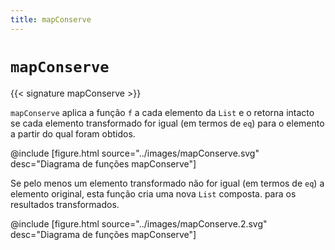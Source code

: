 ```yaml
---
title: mapConserve
---
```


# `mapConserve`

{{< signature mapConserve >}}

`mapConserve` aplica a função `f` a cada elemento da `List` e o
retorna intacto se cada elemento transformado for igual
(em termos de `eq`) para o elemento a partir do qual foram obtidos.

@include [figure.html source="../images/mapConserve.svg" desc="Diagrama de funções mapConserve"]

Se pelo menos um elemento transformado não for igual (em termos de `eq`) a
elemento original, esta função cria uma nova `List` composta.
para os resultados transformados.

@include [figure.html source="../images/mapConserve.2.svg" desc="Diagrama de funções mapConserve"]
